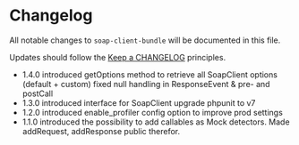 # Changelog

All notable changes to `soap-client-bundle` will be documented in this file.

Updates should follow the [Keep a CHANGELOG](http://keepachangelog.com/) principles.

- 1.4.0
  introduced getOptions method to retrieve all SoapClient options (default + custom)
  fixed null handling in ResponseEvent & pre- and postCall
- 1.3.0
  introduced interface for SoapClient
  upgrade phpunit to v7
- 1.2.0
  introduced enable_profiler config option to improve prod settings
- 1.1.0
  introduced the possibility to add callables as Mock detectors.
  Made addRequest, addResponse public therefor.
